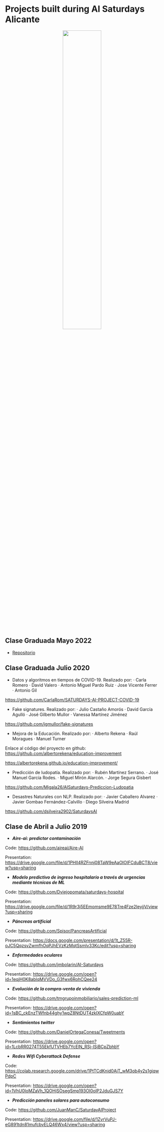 # Projects built during AI Saturdays Alicante

<p align="center"><img width="50%" size="50" src="https://do3z7e6uuakno.cloudfront.net/uploads/event/logo/1094417/237bba15b9d332af12d49a484c210d39.png" /></p>

## Clase Graduada Mayo 2022

+ [Repositorio](/Mayo2022/readme.md)


## Clase Graduada Julio 2020

+ Datos y algoritmos en tiempos de COVID-19. Realizado por:
·         Carla Romero
·         David Valero
·         Antonio Miguel Pardo Ruiz
·         Jose Vicente Ferrer
·         Antonio Gil 

https://github.com/CarlaRom/SATURDAYS-AI-PROJECT-COVID-19
 
+ Fake signatures. Realizado por:
·         Julio Castaño Amorós
·         David García Agulló
·         José Gilberto Mullor
·         Vanessa Martínez Jiménez

https://github.com/jgmullor/fake-signatures

+ Mejora de la Educación. Realizado por:
·         Alberto Rekena
·         Raúl Moragues
·         Manuel Turner

Enlace al código del proyecto en github: https://github.com/albertorekena/education-improvement

https://albertorekena.github.io/education-improvement/

+ Predicción de ludopatía. Realizado por:
·         Rubén  Martínez Serrano.
·         José Manuel García Rodes.
·         Miguel Mirón Alarcón.
·         Jorge Segura Gisbert

https://github.com/Migala26/AISaturdays-Prediccion-Ludopatia


+ Desastres Naturales con NLP. Realizado por:
·         Javier Caballero Alvarez
·         Javier Gombao Fernández-Calvillo
·         Diego Silveira Madrid

https://github.com/dsilveira2902/SaturdaysAI



## Clase de Abril a Julio 2019

+ ***Aire-ai: predictor contaminación***

Code: https://github.com/aireai/Aire-AI

Presentation: https://drive.google.com/file/d/1PHlI4RZFnnj08TaW9eAaOIOIFCduBCT8/view?usp=sharing


+ ***Modelo predictivo de ingreso hospitalario a través de urgencias mediante técnicas de ML***

Code: https://github.com/Dviejopomata/saturdays-hospital

Presentation: https://drive.google.com/file/d/1R9r3j5EEmomsme9E78Tre4Fze2IeyjjV/view?usp=sharing


+ ***Páncreas artificial***

Code: https://github.com/Spisor/PancreasArtificial

Presentation: https://docs.google.com/presentation/d/1t_Z55R-oJC5QqzsvZwmfhOqPJhEVzKzMqtSsmlv33Kc/edit?usp=sharing


+ ***Enfermedades oculares***

Code: https://github.com/jmbolarin/AI-Saturdays

Presentation: https://drive.google.com/open?id=1eqjH0K8ablqMVVDo_G3fwx6RohCQee24


+ ***Evolución de la compra-venta de vivienda***

Code: https://github.com/tmgrupoinmobiliario/sales-prediction-ml

Presentation: https://drive.google.com/open?id=1sBC_ckEnzTWfnb44ghy1wpZ8NtDUT4zkIXCfpW0uabY


+ ***Sentimientos twitter***

Code: https://github.com/DanielOrtegaConesa/Tweetments

Presentation: https://drive.google.com/open?id=1LcbRR0274T55EkfUTVHEb7YcElN_RSj-ISjBCpZbhbY


+ ***Redes Wifi Cyberattack Defense***

Code: https://colab.research.google.com/drive/1PtTCdKnid0AiT_wM3ob4y2s1giqwPdpC

Presentation: https://drive.google.com/open?id=1VhU0IoMZaVh_1QOHjSOsegSmp193OI0olP2JduGJS7Y


+ ***Predicción paneles solares para autoconsumo***

Code: https://github.com/JuanManC/SaturdayAIProject

Presentation: https://drive.google.com/file/d/1ZvrVuPJ-eG891tdn81mufcbvELQ46Wx4/view?usp=sharing


